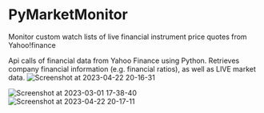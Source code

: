 # PyMarketMonitor
 Monitor custom watch lists of live financial instrument price quotes from Yahoo!finance
 
Api calls of financial data from Yahoo Finance using Python. Retrieves company financial information (e.g. financial ratios), as well as LIVE market data.
![Screenshot at 2023-04-22 20-16-31](https://user-images.githubusercontent.com/119459828/233814130-16ee8100-84a6-4c9e-8543-9e3219c3eeca.png)

![Screenshot at 2023-03-01 17-38-40](https://user-images.githubusercontent.com/119459828/222291731-139d1a5e-b8b8-439b-a53d-c8d986c11453.png)
![Screenshot at 2023-04-22 20-17-11](https://user-images.githubusercontent.com/119459828/233814132-578f3509-7a23-474e-b7cb-4a9e228d0298.png)
